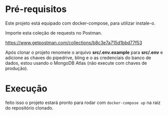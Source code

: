 # Pré-requisitos


Este projeto está equipado com docker-compose, para utilizar instale-o.

Importe esta coleção de requests no Postman.

https://www.getpostman.com/collections/b8c3e7a715d1bbd77f53

Após clonar o projeto renomeie o arquivo **src/.env.example** para **src/.env** e adicione as chaves do pipedrive, bling e o as credenciais do banco de dados, estou usando o MongoDB Atlas (não execute com chaves de produção).

# Execução

feito isso o projeto estará pronto para rodar com `docker-compose up` na raiz do repositório clonado.
